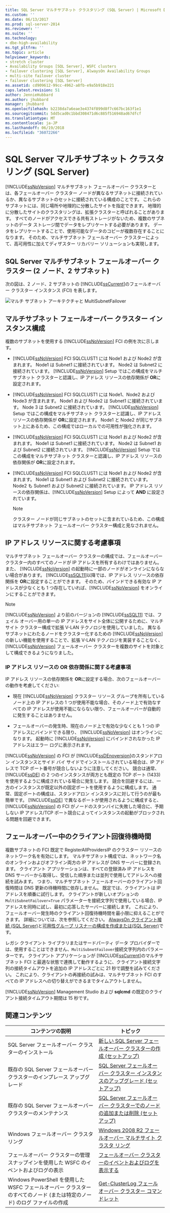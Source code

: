 ```yaml
---
title: SQL Server マルチサブネット クラスタリング (SQL Server) | Microsoft Docs
ms.custom: ''
ms.date: 06/13/2017
ms.prod: sql-server-2014
ms.reviewer: ''
ms.suite: ''
ms.technology:
- dbe-high-availability
ms.tgt_pltfrm: ''
ms.topic: article
helpviewer_keywords:
- stretch cluster
- Availability Groups [SQL Server], WSFC clusters
- failover clustering [SQL Server], AlwaysOn Availability Groups
- multi-site failover cluster
- failover clustering [SQL Server]
ms.assetid: cd909612-99cc-4962-a8fb-e9a5b918e221
caps.latest.revision: 51
author: JennieHubbard
ms.author: jhubbard
manager: jhubbard
ms.openlocfilehash: b2238da7a6eae3e4374f899d8f7c667bc163f1e1
ms.sourcegitcommit: 5dd5cad0c1bbd308471d6c885f516948ad67dfcf
ms.translationtype: MT
ms.contentlocale: ja-JP
ms.lasthandoff: 06/19/2018
ms.locfileid: "36072266"
---
```

# <a name="sql-server-multi-subnet-clustering-sql-server"></a>SQL Server マルチサブネット クラスタリング (SQL Server)
  [!INCLUDE[ssNoVersion](../../../includes/ssnoversion-md.md)] マルチサブネット フェールオーバー クラスターとは、各フェールオーバー クラスター ノードが異なるサブネットに接続されているか、異なるサブネットのセットに接続されている構成のことです。 これらのサブネットには、同じ場所や地理的に分散したサイトを指定できます。 地理的に分散したサイトのクラスタリングは、拡張クラスターと呼ばれることがあります。 すべてのノードがアクセスできる共有ストレージがないため、複数のサブネットのデータ ストレージ間でデータをレプリケートする必要があります。 データをレプリケートすることで、使用可能なデータのコピーが複数存在することになります。 そのため、マルチサブネット フェールオーバー クラスターによって、高可用性に加えてディザスター リカバリー ソリューションも実現します。  
  
 
  
##  <a name="VisualElement"></a> SQL Server マルチサブネット フェールオーバー クラスター (2 ノード、2 サブネット)  
 次の図は、2 ノード、2 サブネットの [!INCLUDE[ssCurrent](../../../includes/sscurrent-md.md)]のフェールオーバー クラスター インスタンス (FCI) を表します。  
  
 ![マルチ サブネット アーキテクチャと MultiSubnetFailover](../../../database-engine/media/multi-subnet-architecture-withmultisubnetfailoverparam.gif "マルチ サブネット アーキテクチャと MultiSubnetFailover")  
  

  
##  <a name="Configurations"></a> マルチサブネット フェールオーバー クラスター インスタンス構成  
 複数のサブネットを使用する [!INCLUDE[ssNoVersion](../../../includes/ssnoversion-md.md)] FCI の例を次に示します。  
  
-   [!INCLUDE[ssNoVersion](../../../includes/ssnoversion-md.md)] FCI SQLCLUST1 には Node1 および Node2 が含まれます。 Node1 は Subnet1 に接続されています。 Node2 は Subnet2 に接続されています。 [!INCLUDE[ssNoVersion](../../../includes/ssnoversion-md.md)] Setup ではこの構成をマルチサブネット クラスターと認識し、IP アドレス リソースの依存関係が **OR**に設定されます。  
  
-   [!INCLUDE[ssNoVersion](../../../includes/ssnoversion-md.md)] FCI SQLCLUST1 には Node1、Node2 および Node3 が含まれます。 Node1 および Node2 は Subnet1 に接続されています。 Node 3 は Subnet2 に接続されています。 [!INCLUDE[ssNoVersion](../../../includes/ssnoversion-md.md)] Setup ではこの構成をマルチサブネット クラスターと認識し、IP アドレス リソースの依存関係が **OR**に設定されます。 Node1 と Node2 が同じサブネット上にあるため、この構成ではローカルでの可用性が強化されます。  
  
-   [!INCLUDE[ssNoVersion](../../../includes/ssnoversion-md.md)] FCI SQLCLUST1 には Node1 および Node2 が含まれます。 Node1 は Subnet1 に接続されています。 Node2 は Subnet1 および Subnet2 に接続されています。 [!INCLUDE[ssNoVersion](../../../includes/ssnoversion-md.md)] Setup ではこの構成をマルチサブネット クラスターと認識し、IP アドレス リソースの依存関係が **OR**に設定されます。  
  
-   [!INCLUDE[ssNoVersion](../../../includes/ssnoversion-md.md)] FCI SQLCLUST1 には Node1 および Node2 が含まれます。 Node1 は Subnet1 および Subnet2 に接続されています。 Node2 も Subnet1 および Subnet2 に接続されています。 IP アドレス リソースの依存関係は、[!INCLUDE[ssNoVersion](../../../includes/ssnoversion-md.md)] Setup によって **AND** に設定されています。  
  
    > [!NOTE]  
    >  クラスター ノードが同じサブネットのセットに含まれているため、この構成はマルチサブネット フェールオーバー クラスター構成と見なされません。  
  
##  <a name="ComponentsAndConcepts"></a> IP アドレス リソースに関する考慮事項  
 マルチサブネット フェールオーバー クラスターの構成では、フェールオーバー クラスター内のすべてのノードが IP アドレスを所有するわけではありません。また、 [!INCLUDE[ssNoVersion](../../../includes/ssnoversion-md.md)] の起動時に一部のノードがオンラインにならない場合があります。 [!INCLUDE[ssSQL11](../../../includes/sssql11-md.md)]以降では、IP アドレス リソースの依存関係を **OR**に設定することができます。 そのため、バインドできる有効な IP アドレスが少なくとも 1 つ存在していれば、[!INCLUDE[ssNoVersion](../../../includes/ssnoversion-md.md)] をオンラインにすることができます。  
  
> [!NOTE]  
>  [!INCLUDE[ssNoVersion](../../../includes/ssnoversion-md.md)] より前のバージョンの [!INCLUDE[ssSQL11](../../../includes/sssql11-md.md)] では、フェイル オーバー用の単一の IP アドレスをサイト全体に公開するために、マルチサイト クラスター構成で拡張 V-LAN テクノロジを使用していました。 異なるサブネットにわたるノードをクラスター化するための [!INCLUDE[ssNoVersion](../../../includes/ssnoversion-md.md)] の新しい機能を使用することで、拡張 V-LAN テクノロジを実装することなく、[!INCLUDE[ssNoVersion](../../../includes/ssnoversion-md.md)] フェールオーバー クラスターを複数のサイトを対象として構成できるようになりました。  
  
### <a name="ip-address-resource-or-dependency-considerations"></a>IP アドレス リソースの OR 依存関係に関する考慮事項  
 IP アドレス リソースの依存関係を **OR**に設定する場合、次のフェールオーバーの動作を考慮してください:  
  
-   現在 [!INCLUDE[ssNoVersion](../../../includes/ssnoversion-md.md)] クラスター リソース グループを所有しているノード上の IP アドレスの 1 つが使用不能な場合、そのノード上で有効なすべての IP アドレスが使用不能にならない限り、フェールオーバーが自動的に発生することはありません。  
  
-   フェールオーバーの発生時、現在のノード上で有効な少なくとも 1 つの IP アドレスにバインドできる限り、 [!INCLUDE[ssNoVersion](../../../includes/ssnoversion-md.md)] はオンラインになります。 起動時に [!INCLUDE[ssNoVersion](../../../includes/ssnoversion-md.md)] にバインドされなかった IP アドレスはエラー ログに表示されます。  
  
  
  
 [!INCLUDE[ssNoVersion](../../../includes/ssnoversion-md.md)] の FCI が [!INCLUDE[ssDEnoversion](../../../includes/ssdenoversion-md.md)]のスタンドアロン インスタンスとサイド バイ サイドでインストールされている場合は、IP アドレスで TCP ポート番号が競合しないように注意してください。 競合は通常、 [!INCLUDE[ssDE](../../../includes/ssde-md.md)] の 2 つのインスタンスが両方とも既定の TCP ポート (1433) を使用するように構成されている場合に発生します。 競合を回避するには、一方のインスタンスが既定以外の固定ポートを使用するように構成します。 通常、固定ポートの構成は、スタンドアロン インスタンスに対して行うのが最も簡単です。 [!INCLUDE[ssDE](../../../includes/ssde-md.md)] で異なるポートが使用されるように構成すると、 [!INCLUDE[ssNoVersion](../../../includes/ssnoversion-md.md)] の FCI がノードのスタンバイに失敗した場合に、予期しない IP アドレス/TCP ポート競合によってインスタンスの起動がブロックされる問題を回避できます。  
  
##  <a name="DNS"></a> フェールオーバー中のクライアント回復待機時間  
 複数サブネットの FCI 既定で RegisterAllProvidersIP のクラスター リソースのネットワーク名を有効にします。 マルチサブネット構成では、ネットワーク名のオンラインおよびオフライン両方の IP アドレスが DNS サーバーに登録されます。 クライアント アプリケーションは、すべての登録済み IP アドレスを DNS サーバーから取得し、受信した順序または並列で使用してアドレスへの接続を試みます。 つまり、マルチサブネット フェールオーバーのクライアント回復時間は DNS 更新の待機時間に依存しません。 既定では、クライアントは IP アドレスを順番に試行します。 クライアントが新しいオプションの `MultiSubnetFailover=True` パラメーターを接続文字列で使用している場合、IP アドレスを同時に試し、最初に応答したサーバーに接続します。 これにより、フェールオーバー発生時のクライアント回復待機時間を最小限に抑えることができます。 詳細については、次を参照してください。 [AlwaysOn クライアント接続 (SQL Server)](../../../database-engine/availability-groups/windows/always-on-client-connectivity-sql-server.md)と[可用性グループ リスナーの構成を作成または&#40;SQL Server&#41;](../../../database-engine/availability-groups/windows/create-or-configure-an-availability-group-listener-sql-server.md)です。  
  
 レガシ クライアント ライブラリまたはサードパーティ データ プロバイダーでは、使用することはできません、`MultiSubnetFailover`接続文字列内のパラメーターです。 クライアント アプリケーションが [!INCLUDE[ssCurrent](../../../includes/sscurrent-md.md)]のマルチサブネット FCI と最適な状態で連携して動作するように、クライアント接続文字列の接続タイムアウトを追加の IP アドレスごとに 21 秒で調整を試みてください。 これにより、クライアントの再接続の試みは、マルチサブネット FCI のすべての IP アドレスへの切り替えができるまでタイムアウトしません。  
  
 [!INCLUDE[ssNoVersion](../../../includes/ssnoversion-md.md)] Management Studio および **sqlcmd** の既定のクライアント接続タイムアウト期間は 15 秒です。  
  
 
  
##  <a name="RelatedContent"></a> 関連コンテンツ  
  
|コンテンツの説明|トピック|  
|-------------------------|-----------|  
|SQL Server フェールオーバー クラスターのインストール|[新しい SQL Server フェールオーバー クラスターの作成 &#40;セットアップ&#41;](../install/create-a-new-sql-server-failover-cluster-setup.md)|  
|既存の SQL Server フェールオーバー クラスターのインプレース アップグレード|[SQL Server フェールオーバー クラスター インスタンスのアップグレード &#40;セットアップ&#41;](upgrade-a-sql-server-failover-cluster-instance-setup.md)|  
|既存の SQL Server フェールオーバー クラスターのメンテナンス|[SQL Server フェールオーバー クラスターでのノードの追加または削除 &#40;セットアップ&#41;](../install/add-or-remove-nodes-in-a-sql-server-failover-cluster-setup.md)|  
|Windows フェールオーバー クラスタリング|[Windows 2008 R2 フェールオーバー マルチサイト クラスタ リング](http://www.microsoft.com/windowsserver2008/en/us/failover-clustering-multisite.aspx)|  
|フェールオーバー クラスターの管理スナップインを使用した WSFC のイベントおよびログの表示|[フェールオーバー クラスターのイベントおよびログを表示する](http://technet.microsoft.com/library/cc772342\(WS.10\).aspx)|  
|Windows PowerShell を使用した WSFC フェールオーバー クラスターのすべてのノード (または特定のノード) のログ ファイルの作成|[Get-ClusterLog フェールオーバー クラスター コマンドレット](http://technet.microsoft.com/library/ee461045.aspx)|  
  
 
  
  